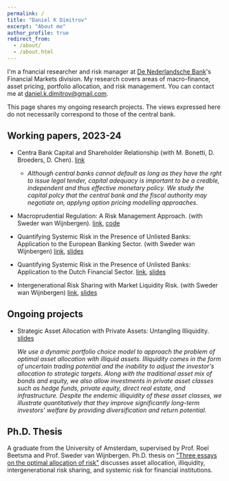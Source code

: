 ```yaml
---
permalink: /
title: "Daniel K Dimitrov"
excerpt: "About me"
author_profile: true
redirect_from: 
  - /about/
  - /about.html
---
```


I'm a fnancial researcher and risk manager at [De Nederlandsche Bank](https://www.dnb.nl/)'s Financial Markets division. My research covers areas of macro-finance, asset pricing, portfolio allocation, and risk management. You can contact me at [daniel.k.dimitrov@gmail.com](mailto:daniel.k.dimitrov@gmail.com). 

This page shares my ongoing research projects. The views expressed here do not necessarily correspond to those of the central bank.   

## Working papers, 2023-24 

+ Centra Bank Capital and Shareholder Relationship (with M. Bonetti, D. Broeders, D. Chen). [link](https://papers.ssrn.com/sol3/papers.cfm?abstract_id=4788392)
	* *Although central banks cannot default as long as they have the rght to issue legal tender, capital adequacy is important to be a credble, independent and thus effective monetary policy. We study the capital polcy that the central bank and the fiscal authority may negotiate on, applyng option pricing modelling approaches.*

+ Macroprudential Regulation: A Risk Management Approach. (with Sweder wan Wijnbergen). [link](https://papers.ssrn.com/sol3/papers.cfm?abstract_id=4349908), [code](https://github.com/danielkdimitrov/systemicRiskBuffers)

+ Quantifying Systemic Risk in the Presence of Unlisted Banks: Application to the European Banking Sector. (with Sweder wan Wijnbergen) [link](https://papers.ssrn.com/sol3/papers.cfm?abstract_id=4382033), [slides](https://github.com/danielkdimitrov/slideDecks/blob/main/DanielDmitrov_SystemicRisk_2023_ESCB_FS.pdf)

+ Quantifying Systemic Risk in the Presence of Unlisted Banks: Application to the Dutch Financial Sector. [link](https://papers.ssrn.com/sol3/papers.cfm?abstract_id=4122258), [slides](https://github.com/danielkdimitrov/systemicRisk/blob/7ae74f951eae0dc1b1815b6890e72864e79b4f8d/Slides_SystemicRiskNL.pdf)

+ Intergenerational Risk Sharing with Market Liquidity Risk. (with Sweder wan Wijnbergen) [link](https://papers.ssrn.com/sol3/papers.cfm?abstract_id=4084778), [slides](https://github.com/danielkdimitrov/irs/blob/main/Intergenerational_Risk_Sharing___Slides__TI_.pdf)

## Ongoing projects

+ Strategic Asset Allocation with Private Assets: Untangling Illiquidity. [slides](https://github.com/danielkdimitrov/portfolioChoiceIlliq/blob/main/Slides_Portfolio_Choice_with_Liquidity.pdf)

	*We use a dynamic portfolio choice model to approach the problem of optimal asset allocation with illiquid assets. Illiquidity comes in the form of uncertain trading potential and the inability to adjust the investor's allocation to strategic targets. Along with the traditional asset mix of bonds and equity, we also allow investments in private asset classes such as hedge funds, private equity, direct real estate, and infrastructure. Despite the endemic illiquidity of these asset classes, we illustrate quantitatively that they improve significantly long-term investors' welfare by providing diversification and return potential.*
  

## Ph.D. Thesis

A graduate from the University of Amsterdam, supervised by Prof. Roel Beetsma and Prof. Sweder van Wijnbergen. Ph.D. thesis on ["Three essays on the optimal allocation of risk"](https://dare.uva.nl/search?identifier=8a24acd8-fc8d-4785-b98d-26d802aaa699) discusses asset allocation, illiquidity, intergenerational risk sharing, and systemic risk for financial institutions.     

